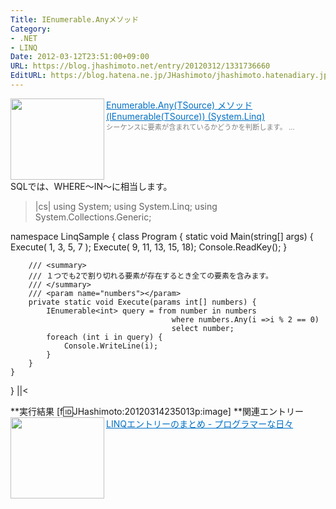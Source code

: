 ```yaml
---
Title: IEnumerable.Anyメソッド
Category:
- .NET
- LINQ
Date: 2012-03-12T23:51:00+09:00
URL: https://blog.jhashimoto.net/entry/20120312/1331736660
EditURL: https://blog.hatena.ne.jp/JHashimoto/jhashimoto.hatenadiary.jp/atom/entry/12921228815717256624
---
```


<a href="http://msdn.microsoft.com/ja-jp/library/bb337697.aspx" target="_blank"><img class="alignleft" align="left" border="0" src="http://capture.heartrails.com/150x130/shadow?http://msdn.microsoft.com/ja-jp/library/bb337697.aspx" alt="" width="150" height="130" /></a><a style="color:#0070C5;" href="http://msdn.microsoft.com/ja-jp/library/bb337697.aspx" target="_blank">Enumerable.Any(TSource) メソッド (IEnumerable(TSource)) (System.Linq)</a><a href="http://b.hatena.ne.jp/entry/http://msdn.microsoft.com/ja-jp/library/bb337697.aspx" target="_blank"><img border="0" src="http://b.hatena.ne.jp/entry/image/http://msdn.microsoft.com/ja-jp/library/bb337697.aspx" alt="" /></a><br><span style="color: #808080;font-size: 80%;">シーケンスに要素が含まれているかどうかを判断します。 ...</span><br style="clear:both;" />
SQLでは、WHERE〜IN〜に相当します。
>|cs|
using System;
using System.Linq;
using System.Collections.Generic;

namespace LinqSample {
    class Program {
        static void Main(string[] args) {
            Execute( 1, 3, 5, 7 );
            Execute( 9, 11, 13, 15, 18);
            Console.ReadKey();
        }

        /// <summary>
        /// １つでも2で割り切れる要素が存在するとき全ての要素を含みます。
        /// </summary>
        /// <param name="numbers"></param>
        private static void Execute(params int[] numbers) {
            IEnumerable<int> query = from number in numbers
                                        where numbers.Any(i =>i % 2 == 0)
                                        select number;
            foreach (int i in query) {
                Console.WriteLine(i);                    
            }
        }
    }
}
||<

**実行結果
[f:id:JHashimoto:20120314235013p:image]
**関連エントリー
<a href="http://d.hatena.ne.jp/JHashimoto/20120309/1331283458" target="_blank" rel="nofollow"><img class="alignleft" align="left" border="0" src="http://capture.heartrails.com/150x130/shadow?http://d.hatena.ne.jp/JHashimoto/20120309/1331283458" alt="" width="150" height="130" /></a><a style="color:#0070C5;" href="http://d.hatena.ne.jp/JHashimoto/20120309/1331283458" target="_blank" rel="nofollow">LINQエントリーのまとめ - プログラマーな日々</a><a href="http://b.hatena.ne.jp/entry/http://d.hatena.ne.jp/JHashimoto/20120309/1331283458" target="_blank"><img border="0" src="http://b.hatena.ne.jp/entry/image/http://d.hatena.ne.jp/JHashimoto/20120309/1331283458" alt="" /></a><br style="clear:both;" />
